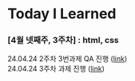# Today I Learned


### [4월 넷째주, 3주차] : html, css

24.04.24 2주차 3번과제 QA 진행 ([link](https://github.com/100-hours-a-week/ian.jeong-til/blob/main/Apr/2024-04-24.md))  
24.04.24 3주차 과제 진행 ([link](https://github.com/100-hours-a-week/ian.jeong-til/blob/main/Apr/2024-04-30.md))
